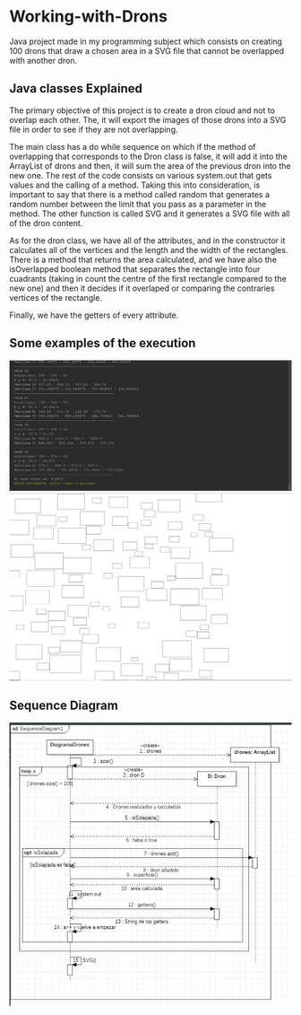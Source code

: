 # Working-with-Drons
Java project made in my programming subject which consists on creating 100 drons that draw a chosen area in a SVG file that cannot be overlapped with another dron.

## Java classes Explained

The primary objective of this project is to create a dron cloud and not to overlap each other. The, it will export the images of those drons into a SVG file in order to see if they are not overlapping.

The main class has a do while sequence on which if the method of overlapping that corresponds to the Dron class is false, it will add it into the ArrayList of drons and then, it will sum the area of the previous dron into the new one.
The rest of the code consists on various system.out that gets values and the calling of a method. Taking this into consideration, is important to say that there is a method called random that generates a random number between the limit that you pass as a parameter in the method. The other function is called SVG and it generates a SVG file with all of the dron content.

As for the dron class, we have all of the attributes, and in the constructor it calculates all of the vertices and the length and the width of the rectangles. There is a method that returns the area calculated, and we have also the isOverlapped boolean method that separates the rectangle into four cuadrants (taking in count the centre of the first rectangle compared to the new one) and then it decides if it overlaped or comparing the contraries vertices of the rectangle. 

Finally, we have the getters of every attribute.

## Some examples of the execution

![Image text](https://github.com/JohanSantanaGalvanJob/Working-with-Drons/blob/master/readme_images/1.PNG)
![Image text](https://github.com/JohanSantanaGalvanJob/Working-with-Drons/blob/master/readme_images/2.PNG)

## Sequence Diagram

![Image text](https://github.com/JohanSantanaGalvanJob/Working-with-Drons/blob/master/readme_images/diagrama.PNG)



